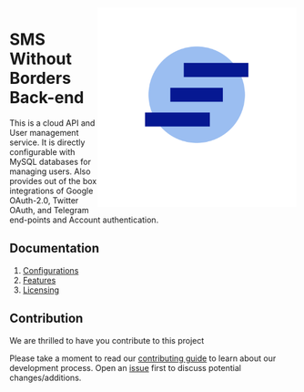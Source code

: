 <img src="https://github.com/smswithoutborders/SMSWithoutBorders-Resources/raw/master/multimedia/img/swob_logo_icon.png" align="right" width="350px"/>

#  SMS Without Borders Back-end

This is a cloud API and User management service. It is directly configurable with MySQL databases for managing users. Also provides out of the box integrations of Google OAuth-2.0, Twitter OAuth, and Telegram end-points and Account authentication.  

## Documentation
1. [Configurations](docs/CONFIGURATIONS.md)
2. [Features](docs/FEATURES.md)
3. [Licensing](LICENSE)

## Contribution
We are thrilled to have you contribute to this project 

Please take a moment to read our [contributing guide](docs/CONTRIBUTING.md) to learn about our development process.
Open an [issue](https://github.com/smswithoutborders/SMSwithoutborders-BE/issues) first to discuss potential changes/additions.
